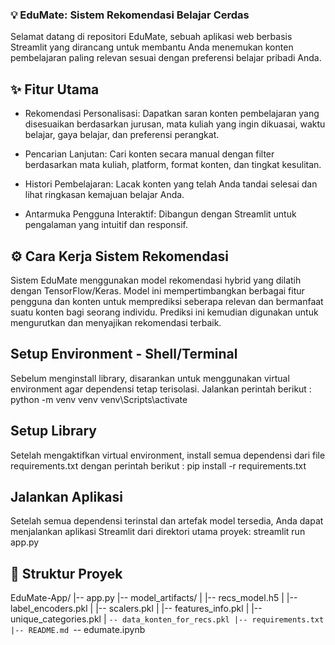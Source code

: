 ### 💡 EduMate: Sistem Rekomendasi Belajar Cerdas
Selamat datang di repositori EduMate, sebuah aplikasi web berbasis Streamlit yang dirancang untuk membantu Anda menemukan konten pembelajaran paling relevan sesuai dengan preferensi belajar pribadi Anda.

## ✨ Fitur Utama
- Rekomendasi Personalisasi: Dapatkan saran konten pembelajaran yang disesuaikan berdasarkan jurusan, mata kuliah yang ingin dikuasai, waktu belajar, gaya belajar, dan preferensi perangkat.

- Pencarian Lanjutan: Cari konten secara manual dengan filter berdasarkan mata kuliah, platform, format konten, dan tingkat kesulitan.

- Histori Pembelajaran: Lacak konten yang telah Anda tandai selesai dan lihat ringkasan kemajuan belajar Anda.

- Antarmuka Pengguna Interaktif: Dibangun dengan Streamlit untuk pengalaman yang intuitif dan responsif.

## ⚙️ Cara Kerja Sistem Rekomendasi
Sistem EduMate menggunakan model rekomendasi hybrid yang dilatih dengan TensorFlow/Keras. Model ini mempertimbangkan berbagai fitur pengguna dan konten untuk memprediksi seberapa relevan dan bermanfaat suatu konten bagi seorang individu. Prediksi ini kemudian digunakan untuk mengurutkan dan menyajikan rekomendasi terbaik.

## Setup Environment - Shell/Terminal
Sebelum menginstall library, disarankan untuk menggunakan virtual environment agar dependensi tetap terisolasi.
Jalankan perintah berikut :
python -m venv venv
venv\Scripts\activate

## Setup Library
Setelah mengaktifkan virtual environment, install semua dependensi dari file requirements.txt dengan perintah berikut :
pip install -r requirements.txt

## Jalankan Aplikasi
Setelah semua dependensi terinstal dan artefak model tersedia, Anda dapat menjalankan aplikasi Streamlit dari direktori utama proyek:
streamlit run app.py

## 📁 Struktur Proyek
EduMate-App/
|-- app.py
|-- model_artifacts/
|   |-- recs_model.h5
|   |-- label_encoders.pkl
|   |-- scalers.pkl
|   |-- features_info.pkl
|   |-- unique_categories.pkl
|   `-- data_konten_for_recs.pkl
|-- requirements.txt
|-- README.md
`-- edumate.ipynb 
